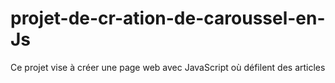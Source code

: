 # projet-de-cr-ation-de-caroussel-en-Js
Ce projet vise à créer une page web avec JavaScript où défilent des articles 
